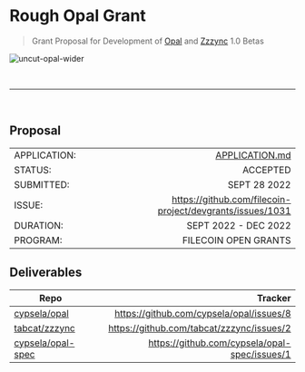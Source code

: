 # Rough Opal Grant

> Grant Proposal for Development of [Opal](https://github.com/cypsela/opal) and [Zzzync](https://github.com/tabcat/zzzync) 1.0 Betas

![uncut-opal-wider](https://user-images.githubusercontent.com/36933094/192128528-277a0875-90df-4d14-b9ad-ccdd9d529b82.png)

</br>

---

</br>

## Proposal

|  |  |
| --- | ---: |
| APPLICATION: | [APPLICATION.md](./APPLICATION.md) |
| STATUS:  | ACCEPTED |
| SUBMITTED: | SEPT 28 2022 |
| ISSUE: | https://github.com/filecoin-project/devgrants/issues/1031 |
| DURATION: | SEPT 2022 - DEC 2022 |
| PROGRAM: | FILECOIN OPEN GRANTS |

## Deliverables

| Repo | Tracker |
| --- | ---: |
| [cypsela/opal](https://github.com/cypsela/opal) | https://github.com/cypsela/opal/issues/8 |
| [tabcat/zzzync](https://github.com/tabcat/zzzync) | https://github.com/tabcat/zzzync/issues/2 |
| [cypsela/opal-spec](https://github.com/cypsela/opal-spec) | https://github.com/cypsela/opal-spec/issues/1 |

